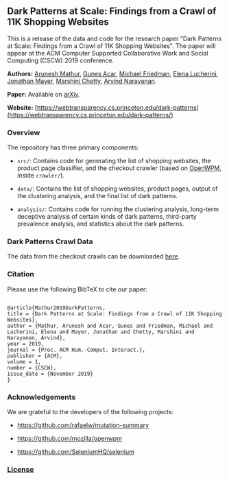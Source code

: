 ## Dark Patterns at Scale: Findings from a Crawl of 11K Shopping Websites 

This is a release of the data and code for the research paper "Dark Patterns at Scale: Findings from a Crawl of 11K Shopping Websites". The paper will appear at the ACM Computer Supported Collaborative Work and Social Computing (CSCW) 2019 conference.

**Authors:** [Arunesh Mathur](http://aruneshmathur.co.in), [Gunes Acar](https://gunesacar.net), [Michael Friedman](https://www.linkedin.com/in/michael-friedman-259179b7), [Elena Lucherini](https://www.cs.princeton.edu/~el24/), [Jonathan Mayer](https://jonathanmayer.org), [Marshini Chetty](https://marshini.net), [Arvind Narayanan](http://randomwalker.info).

  

**Paper:** Available on [arXiv](https://arxiv.org/pdf/1907.07032.pdf).

  

**Website:** [https://webtransparency.cs.princeton.edu/dark-patterns](https://webtransparency.cs.princeton.edu/dark-patterns/)

  

### Overview

The repository has three primary components:

  

* `src/`: Contains code for generating the list of shopping websites, the product page classifier, and the checkout crawler (based on [OpenWPM](https://github.com/mozilla/OpenWPM), inside `crawler/`).

* `data/`: Contains the list of shopping websites, product pages, output of the clustering analysis, and the final list of dark patterns.

* `analysis/`: Contains code for running the clustering analysis, long-term deceptive analysis of certain kinds of dark patterns, third-party prevalence analysis, and statistics about the dark patterns.

  

### Dark Patterns Crawl Data
The data from the checkout crawls can be downloaded [here](https://darkpatterns.cs.princeton.edu/data/).

### Citation

Please use the following BibTeX to cite our paper:

```

@article{Mathur2019DarkPatterns,
title = {Dark Patterns at Scale: Findings from a Crawl of 11K Shopping Websites},
author = {Mathur, Arunesh and Acar, Gunes and Friedman, Michael and Lucherini, Elena and Mayer, Jonathan and Chetty, Marshini and Narayanan, Arvind},
year = 2019,
journal = {Proc. ACM Hum.-Comput. Interact.},
publisher = {ACM},
volume = 1,
number = {CSCW},
issue_date = {November 2019}
}

```
  

### Acknowledgements

  

We are grateful to the developers of the following projects:

- https://github.com/rafaelw/mutation-summary

- https://github.com/mozilla/openwpm

- https://github.com/SeleniumHQ/selenium

  

### [License](https://github.com/aruneshmathur/dark-patterns/blob/master/LICENSE)
